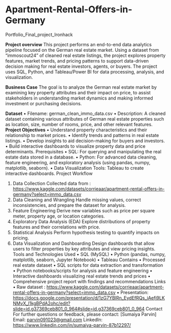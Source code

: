 # Apartment-Rental-Offers-in-Germany
Portfolio_Final_project_Ironhack

**Project overview**
This project performs an end-to-end data analytics pipeline focused on the German real estate market. Using a dataset from “immoscout24” of cleaned real estate listings, the project explores property features, market trends, and pricing patterns to support data-driven decision making for real estate investors, agents, or buyers. The project uses SQL, Python, and Tableau/Power BI for data processing, analysis, and visualization.

**Business Case**
The goal is to analyze the German real estate market by examining key property attributes and their impact on price, to assist stakeholders in understanding market dynamics and making informed investment or purchasing decisions.

**Dataset**
•	Filename: german_clean_immo_data.csv
•	Description: A cleaned dataset containing various attributes of German real estate properties such as location, size, number of rooms, price, and other relevant features.
**Project Objectives**
•	Understand property characteristics and their relationship to market prices.
•	Identify trends and patterns in real estate listings.
•	Develop insights to aid decision-making for buyers and investors.
•	Build interactive dashboards to visualize property data and price determinants.
Prerequisites
•	SQL: For querying and manipulating the real estate data stored in a database.
•	Python: For advanced data cleaning, feature engineering, and exploratory analysis (using pandas, numpy, matplotlib, seaborn).
•	Data Visualization Tools: Tableau to create interactive dashboards.
Project Workflow
1.	Data Collection
Collected data from : https://www.kaggle.com/datasets/corrieaar/apartment-rental-offers-in-germany?select=immo_data.csv
2.	Data Cleaning and Wrangling
Handle missing values, correct inconsistencies, and prepare the dataset for analysis.
3.	Feature Engineering
Derive new variables such as price per square meter, property age, or location categories.
4.	Exploratory Data Analysis (EDA)
Explore distributions of property features and their correlations with price.
5.	Statistical Analysis
Perform hypothesis testing to quantify impacts on pricing.
6.	Data Visualization and Dashboarding
Design dashboards that allow users to filter properties by key attributes and view pricing insights.
Tools and Technologies Used
•	SQL (MySQL)
•	Python (pandas, numpy, matplotlib, seaborn, Jupyter Notebook)
•	Tableau 
Contains
•	Processed real estate dataset
•	SQL scripts for data extraction and transformation
•	Python notebooks/scripts for analysis and feature engineering
•	Interactive dashboards visualizing real estate trends and prices
•	Comprehensive project report with findings and recommendations
Links
•	Raw dataset : https://www.kaggle.com/datasets/corrieaar/apartment-rental-offers-in-germany?select=immo_data.csv
•	Presentation: https://docs.google.com/presentation/d/1zG7YBlRn_EydEfRQs_iAefj9LKNMvX_l1kgBPdA2ohc/edit?slide=id.g37369ceb801_0_964#slide=id.g37369ceb801_0_964
Contact
For further questions or feedback, please contact:
[Sumaiya Parvin]
Email: parvin091023@gmail.com
LinkedIn: https://www.linkedin.com/in/sumaiya-parvin-87b12297/



